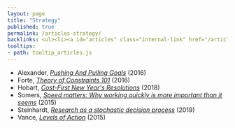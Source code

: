 ```yaml
---
layout: page
title: "Strategy"
published: true
permalink: /articles-strategy/
backlinks: <ul><li><a id="articles" class="internal-link" href="/articles/">Articles</a></li></ul>
tooltips: 
- path: tooltip_articles.js
---
```


* Alexander, *[Pushing And Pulling Goals](https://slatestarcodex.com/2016/07/18/pushing-and-pulling-goals/)* (2016)
* Forte, *[Theory of Constraints 101](https://fortelabs.co/blog/theory-of-constraints-101-table-of-contents/)* (2016)
* Hobart, *[Cost-First New Year's Resolutions](https://medium.com/@byrnehobart/cost-first-new-years-resolutions-6bb30393201d)* (2018)
* Somers, *[Speed matters: Why working quickly is more important than it seems](https://jsomers.net/blog/speed-matters)* (2015)
* Steinhardt, *[Research as a stochastic decision process](https://cs.stanford.edu/~jsteinhardt/ResearchasaStochasticDecisionProcess.html)* (2019)
* Vance, *[Levels of Action](https://www.lesswrong.com/posts/guDcrPqLsnhEjrPZj/levels-of-action)* (2015)
